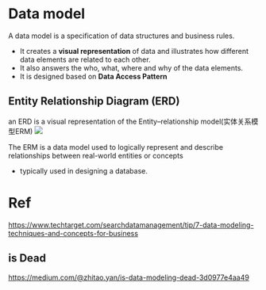 # Data model
A data model is a specification of data structures and business rules.
- It creates a **visual representation** of data and illustrates how different data elements are related to each other.
- It also answers the who, what, where and why of the data elements.
- It is designed based on **Data Access Pattern**
## Entity Relationship Diagram (ERD)
an ERD is a visual representation of the Entity–relationship model(实体关系模型ERM) 
![](https://cdn.ttgtmedia.com/rms/onlineimages/sample_er_data_model-f.jpg)

The ERM is a data model used to logically represent and describe relationships between real-world entities or concepts
- typically used in designing a database.






# Ref
https://www.techtarget.com/searchdatamanagement/tip/7-data-modeling-techniques-and-concepts-for-business
## is Dead
https://medium.com/@zhitao.yan/is-data-modeling-dead-3d0977e4aa49
